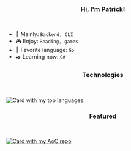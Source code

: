 <h3 align="center">Hi, I'm Patrick!</h3>

<br />

  - 🎯 Mainly: `Backend, CLI`
  - 🎮 Enjoy: `Reading, games`
  - 🫶 Favorite language: `Go`
  - ✒️ Learning now: `C#`

<h3 align="center">Technologies</h3>

<br />

<p align="left">
  <img src="https://github-readme-stats-black-eta.vercel.app/api/top-langs/?username=patrick564&hide=css,html,php,jsx&exclude_repo=spotify-clon-backend,chat-room-client,chat-room-server,planetarium-nasa-api,github-readme-stats&layout=donut&theme=radical" alt="Card with my top languages." />
</p>

<h3 align="center">Featured</h3>

<br />

[<img src="https://github-readme-stats-black-eta.vercel.app/api/pin?username=patrick564&repo=advent-of-code&theme=radical" alt="Card with my AoC repo" />](https://github.com/Patrick564/advent-of-code)
